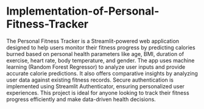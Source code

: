# Implementation-of-Personal-Fitness-Tracker

The Personal Fitness Tracker is a Streamlit-powered web application designed to help users monitor their fitness progress by predicting calories burned based on personal health parameters like age, BMI, duration of exercise, heart rate, body temperature, and gender. The app uses machine learning (Random Forest Regressor) to analyze user inputs and provide accurate calorie predictions. It also offers comparative insights by analyzing user data against existing fitness records. Secure authentication is implemented using Streamlit Authenticator, ensuring personalized user experiences. This project is ideal for anyone looking to track their fitness progress efficiently and make data-driven health decisions.
